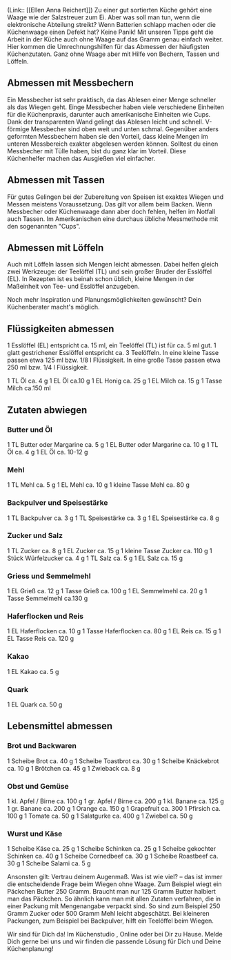 (Link:: [[Ellen Anna Reichert]])
Zu einer gut sortierten Küche gehört eine Waage wie der Salzstreuer zum Ei. Aber was soll man tun, wenn die elektronische Abteilung streikt? Wenn Batterien schlapp machen oder die Küchenwaage einen Defekt hat? Keine Panik! Mit unseren Tipps geht die Arbeit in der Küche auch ohne Waage auf das Gramm genau einfach weiter. Hier kommen die Umrechnungshilfen für das Abmessen der häufigsten Küchenzutaten. Ganz ohne Waage aber mit Hilfe von Bechern, Tassen und Löffeln.

## Abmessen mit Messbechern

Ein Messbecher ist sehr praktisch, da das Ablesen einer Menge schneller als das Wiegen geht. Einge Messbecher haben viele verschiedene Einheiten für die Küchenpraxis, darunter auch amerikanische Einheiten wie Cups. Dank der transparenten Wand gelingt das Ablesen leicht und schnell.
V-förmige Messbecher sind oben weit und unten schmal. Gegenüber anders geformten Messbechern haben sie den Vorteil, dass kleine Mengen im unteren Messbereich exakter abgelesen werden können. Solltest du einen Messbecher mit Tülle haben, bist du ganz klar im Vorteil. Diese Küchenhelfer machen das Ausgießen viel einfacher.

## Abmessen mit Tassen

Für gutes Gelingen bei der Zubereitung von Speisen ist exaktes Wiegen und Messen meistens Voraussetzung. Das gilt vor allem beim Backen. Wenn Messbecher oder Küchenwaage dann aber doch fehlen, helfen im Notfall auch Tassen. Im Amerikanischen eine durchaus übliche Messmethode mit den sogenannten "Cups".
 
## Abmessen mit Löffeln

Auch mit Löffeln lassen sich Mengen leicht abmessen. Dabei helfen gleich zwei Werkzeuge: der Teelöffel (TL) und sein großer Bruder der Esslöffel (EL). In Rezepten ist es beinah schon üblich, kleine Mengen in der Maßeinheit von Tee- und Esslöffel anzugeben.

Noch mehr Inspiration und Planungsmöglichkeiten gewünscht?
Dein Küchenberater macht's möglich.


## Flüssigkeiten abmessen

1 Esslöffel (EL) entspricht ca. 15 ml, ein Teelöffel (TL) ist für ca. 5 ml gut.
1 glatt gestrichener Esslöffel entspricht ca. 3 Teelöffeln.
In eine kleine Tasse passen etwa 125 ml bzw. 1/8 l Flüssigkeit.
In eine große Tasse passen etwa 250 ml bzw. 1/4 l Flüssigkeit.

1 TL Öl ca. 4 g
1 EL Öl ca.10 g
1 EL Honig ca. 25 g
1 EL Milch ca. 15 g
1 Tasse Milch ca.150 ml

## Zutaten abwiegen

### Butter und Öl

1 TL Butter oder Margarine ca. 5 g
1 EL Butter oder Margarine ca. 10 g
1 TL Öl ca. 4 g
1 EL Öl ca. 10-12 g

 ### Mehl

1 TL Mehl ca. 5 g
1 EL Mehl ca. 10 g
1 kleine Tasse Mehl ca. 80 g

### Backpulver und Speisestärke

1 TL Backpulver ca. 3 g
1 TL Speisestärke ca. 3 g
1 EL Speisestärke ca. 8 g

### Zucker und Salz

1 TL Zucker ca. 8 g
1 EL Zucker ca. 15 g
1 kleine Tasse Zucker ca. 110 g
1 Stück Würfelzucker ca. 4 g
1 TL Salz ca. 5 g
1 EL Salz ca. 15 g

### Griess und Semmelmehl

1 EL Grieß ca. 12 g
1 Tasse Grieß ca. 100 g
1 EL Semmelmehl ca. 20 g
1 Tasse Semmelmehl ca.130 g

### Haferflocken und Reis

1 EL Haferflocken ca. 10 g
1 Tasse Haferflocken ca. 80 g
1 EL Reis ca. 15 g
1 EL Tasse Reis ca. 120 g

### Kakao

1 EL Kakao ca. 5 g

### Quark

1 EL Quark ca. 50 g

## Lebensmittel abmessen

### Brot und Backwaren

1 Scheibe Brot ca. 40 g
1 Scheibe Toastbrot ca. 30 g
1 Scheibe Knäckebrot ca. 10 g
1 Brötchen ca. 45 g
1 Zwieback ca. 8 g

### Obst und Gemüse

1 kl. Apfel / Birne ca. 100 g
1 gr. Apfel / Birne ca. 200 g
1 kl. Banane ca. 125 g
1 gr. Banane ca. 200 g
1 Orange ca. 150 g
1 Grapefruit ca.  300
1 Pfirsich ca. 100 g
1 Tomate ca. 50 g
1 Salatgurke ca. 400 g
1 Zwiebel ca. 50 g

### Wurst und Käse

1 Scheibe Käse ca. 25 g
1 Scheibe Schinken ca. 25 g
1 Scheibe gekochter Schinken ca. 40 g
1 Scheibe Cornedbeef ca. 30 g
1 Scheibe Roastbeef ca. 30 g
1 Scheibe Salami ca. 5 g

Ansonsten gilt: Vertrau deinem Augenmaß. Was ist wie viel? – das ist immer die entscheidende Frage beim Wiegen ohne Waage. Zum Beispiel wiegt ein Päckchen Butter 250 Gramm. Braucht man nur 125 Gramm Butter halbiert man das Päckchen. So ähnlich kann man mit allen Zutaten verfahren, die in einer Packung mit Mengenangabe verpackt sind. So sind zum Beispiel 250 Gramm Zucker oder 500 Gramm Mehl leicht abgeschätzt. Bei kleineren Packungen, zum Beispiel bei Backpulver, hilft ein Teelöffel beim Wiegen.

Wir sind für Dich da! Im Küchenstudio , Online oder bei Dir zu Hause. Melde Dich gerne bei uns und wir finden die passende Lösung für Dich und Deine Küchenplanung!
